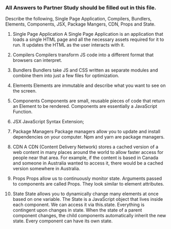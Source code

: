 ### All Answers to Partner Study should be filled out in this file.

Describe the following, Single Page Application, Compilers, Bundlers, Elements, Components, JSX, Package Mangers, CDN, Props and State.

 1. Single Page Application 
 A Single Page Application is an application that loads a single HTML page and all the necessary assets required for it to run. It updates the HTML as the user interacts with it.

 2. Compilers
 Compilers transform JS code into a different format that browsers can interpret.

 3. Bundlers
 Bundlers take JS and CSS written as separate modules and combine them into just a few files for optimization.

 4. Elements
 Elements are immutable and describe what you want to see on the screen.

 5. Components
 Components are small, reusable pieces of code that return an Element to be rendered. Components are essentially a JavaScript Function.

 6. JSX
 JavaScript Syntax Extension;

 7. Package Managers
 Package managers allow you to update and install dependencies on your computer. Npm and yarn are package managers.

 8. CDN
 A CDN (Content Delivery Network) stores a cached version of a web content in many places around the world to allow faster access for people near that area. For example, if the content is based in Canada and someone in Australia wanted to access it, there would be a cached version somewhere in Australia.

 9. Props
 Props allow us to continuously monitor state.
 Arguments passed to components are called Props. They look similar to element attributes.

 10. State
 State allows you to dynamically change many elements at once based on one variable. 
 The State is a JavaScript object that lives inside each component. We can access it via this.state. Everything is contingent upon changes in state. When the state of a parent component changes, the child components automatically inherit the new state.
 Every component can have its own state.